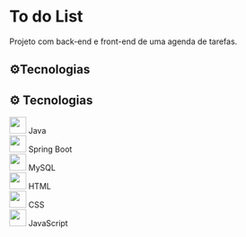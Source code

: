 # To do List

Projeto com back-end e front-end de uma agenda de tarefas.

## ⚙️Tecnologias
## ⚙️ Tecnologias

<img src="https://cdn.jsdelivr.net/gh/devicons/devicon/icons/java/java-original.svg" width="30" /> Java  
<img src="https://cdn.jsdelivr.net/gh/devicons/devicon/icons/spring/spring-original.svg" width="30" /> Spring Boot  
<img src="https://cdn.jsdelivr.net/gh/devicons/devicon/icons/mysql/mysql-original.svg" width="30" /> MySQL  
<img src="https://cdn.jsdelivr.net/gh/devicons/devicon/icons/html5/html5-original.svg" width="30" /> HTML  
<img src="https://cdn.jsdelivr.net/gh/devicons/devicon/icons/css3/css3-original.svg" width="30" /> CSS  
<img src="https://cdn.jsdelivr.net/gh/devicons/devicon/icons/javascript/javascript-original.svg" width="30" /> JavaScript

